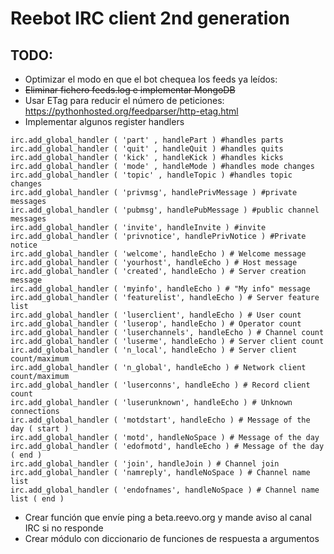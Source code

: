 # Reebot IRC client 2nd generation

## TODO:
- Optimizar el modo en que el bot chequea los feeds ya leídos:
 - ~~Eliminar fichero feeds.log e implementar MongoDB~~
 - Usar ETag para reducir el número de peticiones: https://pythonhosted.org/feedparser/http-etag.html
- Implementar algunos register handlers
```
irc.add_global_handler ( 'part' , handlePart ) #handles parts
irc.add_global_handler ( 'quit' , handleQuit ) #handles quits
irc.add_global_handler ( 'kick' , handleKick ) #handles kicks
irc.add_global_handler ( 'mode' , handleMode ) #handles mode changes
irc.add_global_handler ( 'topic' , handleTopic ) #handles topic changes
irc.add_global_handler ( 'privmsg', handlePrivMessage ) #private messages
irc.add_global_handler ( 'pubmsg', handlePubMessage ) #public channel messages
irc.add_global_handler ( 'invite', handleInvite ) #invite
irc.add_global_handler ( 'privnotice', handlePrivNotice ) #Private notice
irc.add_global_handler ( 'welcome', handleEcho ) # Welcome message
irc.add_global_handler ( 'yourhost', handleEcho ) # Host message
irc.add_global_handler ( 'created', handleEcho ) # Server creation message
irc.add_global_handler ( 'myinfo', handleEcho ) # "My info" message
irc.add_global_handler ( 'featurelist', handleEcho ) # Server feature list
irc.add_global_handler ( 'luserclient', handleEcho ) # User count
irc.add_global_handler ( 'luserop', handleEcho ) # Operator count
irc.add_global_handler ( 'luserchannels', handleEcho ) # Channel count
irc.add_global_handler ( 'luserme', handleEcho ) # Server client count
irc.add_global_handler ( 'n_local', handleEcho ) # Server client count/maximum
irc.add_global_handler ( 'n_global', handleEcho ) # Network client count/maximum
irc.add_global_handler ( 'luserconns', handleEcho ) # Record client count
irc.add_global_handler ( 'luserunknown', handleEcho ) # Unknown connections
irc.add_global_handler ( 'motdstart', handleEcho ) # Message of the day ( start )
irc.add_global_handler ( 'motd', handleNoSpace ) # Message of the day
irc.add_global_handler ( 'edofmotd', handleEcho ) # Message of the day ( end )
irc.add_global_handler ( 'join', handleJoin ) # Channel join
irc.add_global_handler ( 'namreply', handleNoSpace ) # Channel name list
irc.add_global_handler ( 'endofnames', handleNoSpace ) # Channel name list ( end )
```
- Crear función que envíe ping a beta.reevo.org y mande aviso al canal IRC si no responde
- Crear módulo con diccionario de funciones de respuesta a argumentos

